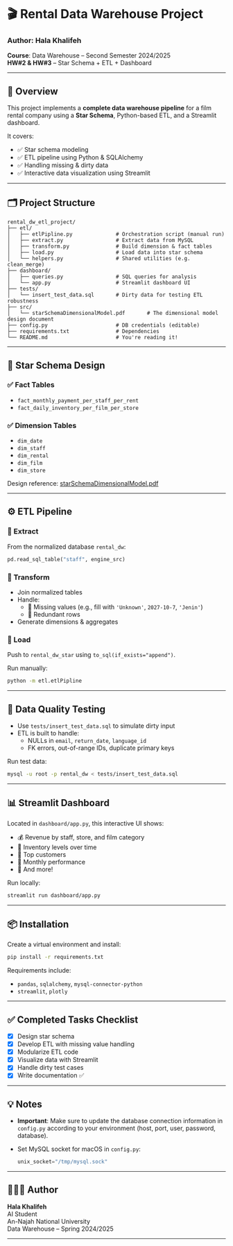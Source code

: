 # 🎬 Rental Data Warehouse Project

### Author: Hala Khalifeh  
**Course**: Data Warehouse – Second Semester 2024/2025  
**HW#2 & HW#3** – Star Schema + ETL + Dashboard

---

## 📌 Overview

This project implements a **complete data warehouse pipeline** for a film rental company using a **Star Schema**, Python-based ETL, and a Streamlit dashboard.

It covers:

- ✅ Star schema modeling
- ✅ ETL pipeline using Python & SQLAlchemy
- ✅ Handling missing & dirty data
- ✅ Interactive data visualization using Streamlit

---

## 🗂 Project Structure

```plaintext
rental_dw_etl_project/
├── etl/
│   ├── etlPipline.py              # Orchestration script (manual run)
│   ├── extract.py                 # Extract data from MySQL
│   ├── transform.py               # Build dimension & fact tables
│   ├── load.py                    # Load data into star schema
│   └── helpers.py                 # Shared utilities (e.g. clean_merge)
├── dashboard/
│   ├── queries.py                 # SQL queries for analysis
│   └── app.py                     # Streamlit dashboard UI
├── tests/
│   └── insert_test_data.sql       # Dirty data for testing ETL robustness
├── src/
│   └── starSchemaDimensionalModel.pdf       # The dimensional model design document
├── config.py                      # DB credentials (editable)
├── requirements.txt               # Dependencies
└── README.md                      # You're reading it!
```

---

## 🧠 Star Schema Design

### ✅ Fact Tables
- `fact_monthly_payment_per_staff_per_rent`
- `fact_daily_inventory_per_film_per_store`

### ✅ Dimension Tables
- `dim_date`
- `dim_staff`
- `dim_rental`
- `dim_film`
- `dim_store`

Design reference: [starSchemaDimensionalModel.pdf](./src/starSchemaDimensionalModel.pdf)

---

## ⚙️ ETL Pipeline

### 🔸 Extract

From the normalized database `rental_dw`:
```python
pd.read_sql_table("staff", engine_src)
```

### 🔸 Transform

- Join normalized tables
- Handle:
  - 🔹 Missing values (e.g., fill with `'Unknown'`, `2027-10-7`, `'Jenin'`)
  - 🔹 Redundant rows
- Generate dimensions & aggregates

### 🔸 Load

Push to `rental_dw_star` using `to_sql(if_exists="append")`.

Run manually:

```bash
python -m etl.etlPipline
```

---

## 🧪 Data Quality Testing

- Use `tests/insert_test_data.sql` to simulate dirty input
- ETL is built to handle:
  - NULLs in `email`, `return_date`, `language_id`
  - FK errors, out-of-range IDs, duplicate primary keys

Run test data:

```bash
mysql -u root -p rental_dw < tests/insert_test_data.sql
```

---

## 📊 Streamlit Dashboard

Located in `dashboard/app.py`, this interactive UI shows:

- 💰 Revenue by staff, store, and film category
- 🧮 Inventory levels over time
- 👥 Top customers
- 📆 Monthly performance
- 🔻 And more!

Run locally:

```bash
streamlit run dashboard/app.py
```

---

## 📦 Installation

Create a virtual environment and install:

```bash
pip install -r requirements.txt
```

Requirements include:
- `pandas`, `sqlalchemy`, `mysql-connector-python`
- `streamlit`, `plotly`
---

## ✅ Completed Tasks Checklist

- [x] Design star schema
- [x] Develop ETL with missing value handling
- [x] Modularize ETL code
- [x] Visualize data with Streamlit
- [x] Handle dirty test cases
- [x] Write documentation ✅

---

## 💡 Notes

- **Important**: Make sure to update the database connection information in `config.py` according to your environment (host, port, user, password, database).

- Set MySQL socket for macOS in `config.py`:
  ```python
  unix_socket="/tmp/mysql.sock"
  ```
---

## 👩🏻‍💻 Author

**Hala Khalifeh**  
AI Student  
An-Najah National University  
Data Warehouse – Spring 2024/2025

---